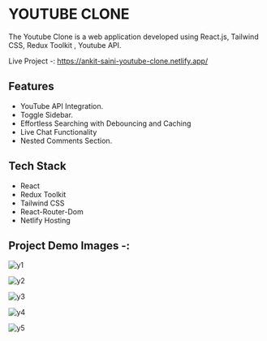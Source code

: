 
# YOUTUBE CLONE

The Youtube Clone is a web application developed using React.js, Tailwind CSS, Redux Toolkit , Youtube API.

Live Project -: https://ankit-saini-youtube-clone.netlify.app/




## Features

- YouTube API Integration.
- Toggle Sidebar.
- Effortless Searching with Debouncing and Caching
- Live Chat Functionality
- Nested Comments Section.


## Tech Stack

- React
- Redux Toolkit
- Tailwind CSS
- React-Router-Dom
- Netlify Hosting

## Project Demo Images -:

![y1](https://github.com/Anki908/Youtube_clone_new/assets/89961867/67a72400-23b0-4546-982b-deb7af07ead5)

![y2](https://github.com/Anki908/Youtube_clone_new/assets/89961867/1c0c02f5-c4af-4b9c-b7e2-40fa852486d4)

![y3](https://github.com/Anki908/Youtube_clone_new/assets/89961867/cab79273-43ab-4f47-8869-c75902660a50)

![y4](https://github.com/Anki908/Youtube_clone_new/assets/89961867/25bb4419-b3ac-4ef9-b04d-66777b33b3ef)

![y5](https://github.com/Anki908/Youtube_clone_new/assets/89961867/0c32d869-a456-4e64-a13c-07bd17bf6e3a)

